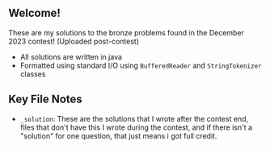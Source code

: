 ## Welcome!

These are my solutions to the bronze problems found in the December 2023 contest! (Uploaded post-contest)
- All solutions are written in java
- Formatted using standard I/O using `BufferedReader` and `StringTokenizer` classes

## Key File Notes

- `_solution`: These are the solutions that I wrote after the contest end, files that don't have this I wrote during the contest, and if there isn't a "solution" for one question, that just means i got full credit. 
